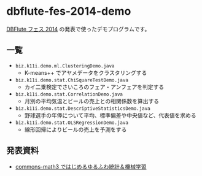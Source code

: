 # dbflute-fes-2014-demo

[DBFlute フェス 2014](http://connpass.com/event/9544/) の発表で使ったデモプログラムです。

## 一覧

- `biz.k11i.demo.ml.ClusteringDemo.java`
    - K-means++ でアヤメデータをクラスタリングする
- `biz.k11i.demo.stat.ChiSquareTestDemo.java`
    - カイ二乗検定でさいころのフェア・アンフェアを判定する
- `biz.k11i.demo.stat.CorrelationDemo.java`
    - 月別の平均気温とビールの売上との相関係数を算出する
- `biz.k11i.demo.stat.DescriptiveStatisticsDemo.java`
    - 野球選手の年俸について平均、標準偏差や中央値など、代表値を求める
- `biz.k11i.demo.stat.OLSRegressionDemo.java`
    - 線形回帰によりビールの売上を予測をする

## 発表資料

- [commons-math3 ではじめるゆるふわ統計＆機械学習](https://speakerdeck.com/komiya_atsushi/commons-math3-dehazimeruyuruhuwatong-ji-ji-jie-xue-xi)

